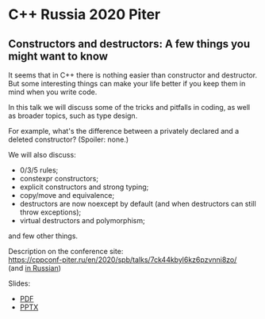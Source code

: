 # C++ Russia 2020 Piter

## Constructors and destructors: A few things you might want to know

It seems that in C++ there is nothing easier than constructor and destructor. But some interesting things can make your life better if you keep them in mind when you write code.

In this talk we will discuss some of the tricks and pitfalls in coding, as well as broader topics, such as type design.

For example, what's the difference between a privately declared and a deleted constructor? (Spoiler: none.)

We will also discuss:

* 0/3/5 rules;
* constexpr constructors;
* explicit constructors and strong typing;
* copy/move and equivalence;
* destructors are now noexcept by default (and when destructors can still throw exceptions);
* virtual destructors and polymorphism;

and few other things.

Description on the conference site:  
[https://cppconf-piter.ru/<wbr>en/<wbr>2020/<wbr>spb/<wbr>talks/<wbr>7ck44kbyl6kz6pzvnni8zo/](https://cppconf-piter.ru/en/2020/spb/talks/7ck44kbyl6kz6pzvnni8zo/)  
(and [in Russian](https://cppconf-piter.ru/2020/spb/talks/7ck44kbyl6kz6pzvnni8zo/))

Slides:
* [PDF](Constructors%20and%20destructors-A%20few%20things%20you%20might%20want%20to%20know.pdf)
* [PPTX](Constructors%20and%20destructors-A%20few%20things%20you%20might%20want%20to%20know.pptx)
